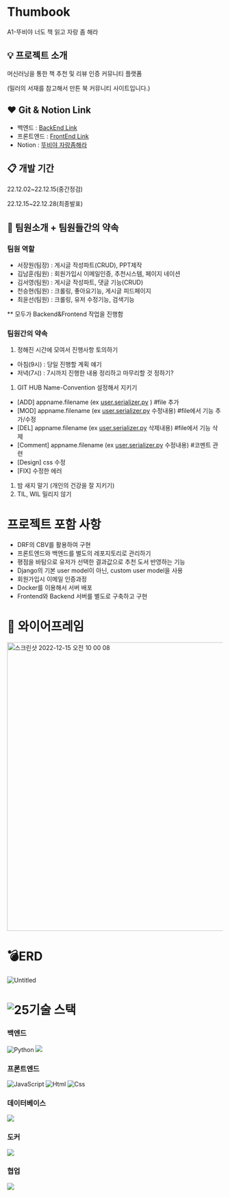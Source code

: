 # Thumbook
A1-뚜비야 너도 책 읽고 자랑 좀 해라


## 💡 프로젝트 소개
머신러닝을 통한 책 추천 및 리뷰 인증 커뮤니티 플랫폼

(밀러의 서재를 참고해서 만튼 북 커뮤니티 사이트입니다.)

## ❤️ Git & Notion Link
- 백엔드 : [BackEnd Link](https://github.com/ksykma/Book_Space)
- 프론트엔드 : [FrontEnd Link](https://github.com/ksykma/Book_Space_Front)
- Notion : [뚜비야 자랑좀해라](https://bitter-trunk-e9a.notion.site/A1-c8728c9326d147d3b8dae30a8eba570c)


## 📋 개발 기간
22.12.02~22.12.15(중간정검)

22.12.15~22.12.28(최종발표)

## 🎅 팀원소개 + 팀원들간의 약속
### 팀원 역할
- 서장원(팀장) : 게시글 작성파트(CRUD), PPT제작
- 김남훈(팀원) : 회원가입시 이메일인증, 추천시스템, 페이지 네이션
- 김서영(팀원) : 게시글 작성파트, 댓글 기능(CRUD)
- 천승현(팀원) : 크롤링, 좋아요기능, 게시글 피드페이지
- 최윤선(팀원) : 크롤링, 유저 수정기능, 검색기능 

** 모두가 Backend&Frontend 작업을 진행함
### 팀원간의 약속
1. 정해진 시간에 모여서 진행사항 토의하기
- 아침(9시) : 당일 진행할 계획 얘기
- 저녁(7시) : 7시까지 진행한 내용 정리하고 마무리할 것 정하기?
1. GIT HUB Name-Convention 설정해서 지키기
- [ADD] appname.filename  (ex [user.serializer.py](http://user.serializer.py) ) #file 추가
- [MOD] appname.filename (ex [user.serializer.py](http://user.serializer.py) 수정내용) #file에서 기능 추가/수정
- [DEL] appname.filename (ex [user.serializer.py](http://user.serializer.py) 삭제내용) #file에서 기능 삭제
- [Comment] appname.filename (ex [user.serializer.py](http://user.serializer.py) 수정내용) #코멘트 관련
- [Design] css 수정
- [FIX] 수정한 에러
1. 밤 새지 말기 (개인의 건강을 잘 지키기)
2. TIL, WIL 밀리지 않기

# 프로젝트 포함 사항
  - DRF의 CBV를 활용하여 구현
  - 프론트엔드와 백엔드를 별도의 레포지토리로 관리하기
  - 평점을 바탐으로 유저가 선택한 결과값으로 추천 도서 반영하는 기능
  - Django의 기본 user model이 아닌, custom user model을 사용
  - 회원가입시 이메일 인증과정
  - Docker를 이용해서 서버 배포
  - Frontend와 Backend 서버를 별도로 구축하고 구현
  
  
 # 🧬 와이어프레임
 <img width="672" alt="스크린샷 2022-12-15 오전 10 00 08" src="https://user-images.githubusercontent.com/113073475/207749999-b4a7ecca-1a9e-4354-9cc5-85be2fbc5136.png">
 
 # 💣ERD
![Untitled](https://user-images.githubusercontent.com/113073475/207750155-913e0af9-38e7-4844-aac3-fa9b5ce18495.png)


# ![25](https://user-images.githubusercontent.com/103415295/200451936-b234dac2-a60a-4249-8a04-f03662eb0122.png)기술 스택

### 백엔드
<img alt="Python" src ="https://img.shields.io/badge/Python-3776AB.svg?&style=for-the-badge&logo=Python&logoColor=white"/> <img src="https://img.shields.io/badge/Django REST framework-092E20?style=flat-square&logo=Django REST framework&logoColor=white"/>

### 프론트엔드
<img alt="JavaScript" src ="https://img.shields.io/badge/JavaScriipt-F7DF1E.svg?&style=for-the-badge&logo=JavaScript&logoColor=black"/> <img alt="Html" src ="https://img.shields.io/badge/HTML5-E34F26.svg?&style=for-the-badge&logo=HTML5&logoColor=white"/> <img alt="Css" src ="https://img.shields.io/badge/CSS3-1572B6.svg?&style=for-the-badge&logo=CSS3&logoColor=white"/>

### 데이터베이스
<img src="https://img.shields.io/badge/SQLite-003B57?style=for-the-badge&logo=SQLite&logoColor=white">

### 도커
<img src="https://img.shields.io/badge/Docker-2496ED?style=flat-square&logo=Docker&logoColor=white"/>

### 협업
<img src="https://img.shields.io/badge/github-181717?style=for-the-badge&logo=github&logoColor=white">


